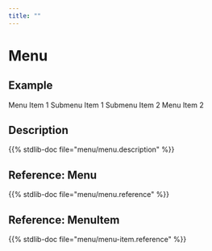 ```yaml
---
title: ""
---
```


# Menu

## Example

<script type="module">
import { Menu, MenuItem } from "@mvui/stdlib";
console.log(Menu, MenuItem);
</script>

<std-menu>
  <std-menu-item> Menu Item 1 </std-menu-item>
  <std-menu text="Submenu"> 
    <std-menu-item> Submenu Item 1 </std-menu-item>
    <std-menu-item> Submenu Item 2 </std-menu-item>
  </std-menu>
  <std-menu-item> Menu Item 2 </std-menu-item>
</std-menu>

## Description

{{% stdlib-doc file="menu/menu.description" %}}

## Reference: Menu

{{% stdlib-doc file="menu/menu.reference" %}}

## Reference: MenuItem

{{% stdlib-doc file="menu/menu-item.reference" %}}
